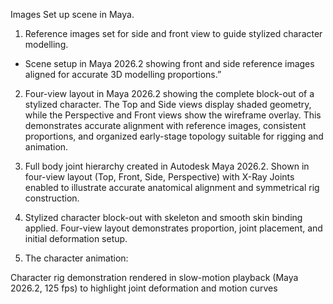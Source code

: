 Images
Set up scene in Maya.
1. Reference images set for side and front view to guide stylized character modelling.

  * Scene setup in Maya 2026.2 showing front and side reference images aligned for accurate 3D modelling proportions.”

2. Four-view layout in Maya 2026.2 showing the complete block-out of a stylized character. The Top and Side views display shaded geometry, while the Perspective and Front views show the wireframe overlay. This demonstrates accurate alignment with reference images, consistent proportions, and organized early-stage topology suitable for rigging and animation.

3. Full body joint hierarchy created in Autodesk Maya 2026.2.
Shown in four-view layout (Top, Front, Side, Perspective) with X-Ray Joints enabled to illustrate accurate anatomical alignment and symmetrical rig construction.

4. Stylized character block-out with skeleton and smooth skin binding applied. Four-view layout demonstrates proportion, joint placement, and initial deformation setup.

5. The character animation:

Character rig demonstration rendered in slow-motion playback (Maya 2026.2, 125 fps) to highlight joint deformation and motion curves